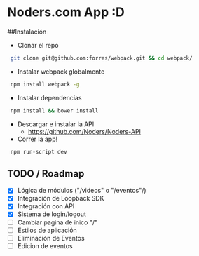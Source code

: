 # Noders.com App :D

##Instalación

* Clonar el repo
```bash
 git clone git@github.com:forres/webpack.git && cd webpack/
```
* Instalar webpack globalmente
```bash
 npm install webpack -g
```
* Instalar dependencias
```bash
 npm install && bower install
```
* Descargar e instalar la API
  * https://github.com/Noders/Noders-API
* Correr la app! 
```bash
 npm run-script dev
```
  

## TODO / Roadmap
- [X] Lógica de módulos ("/videos" o "/eventos"/)
- [X] Integración de Loopback SDK
- [X] Integración con API
- [X] Sistema de login/logout
- [ ] Cambiar pagina de inico "/"
- [ ] Estilos de aplicación
- [ ] Eliminación de Eventos
- [ ] Edicion de eventos
